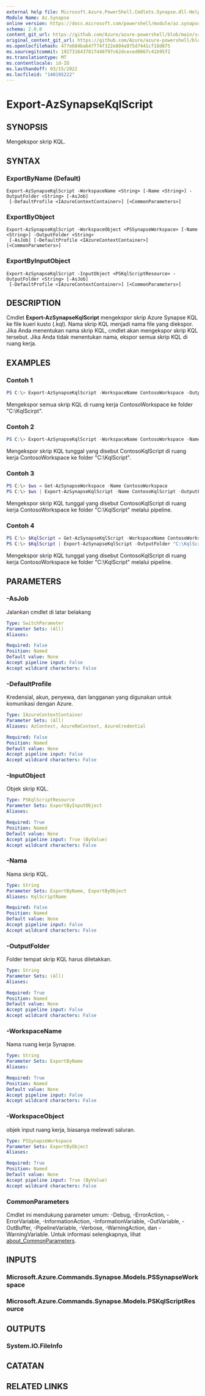 ```yaml
---
external help file: Microsoft.Azure.PowerShell.Cmdlets.Synapse.dll-Help.xml
Module Name: Az.Synapse
online version: https://docs.microsoft.com/powershell/module/az.synapse/export-azsynapsekqlscript
schema: 2.0.0
content_git_url: https://github.com/Azure/azure-powershell/blob/main/src/Synapse/Synapse/help/Export-AzSynapseKqlScript.md
original_content_git_url: https://github.com/Azure/azure-powershell/blob/main/src/Synapse/Synapse/help/Export-AzSynapseKqlScript.md
ms.openlocfilehash: 477e684ba647f74f322e804a975d7441cf18d875
ms.sourcegitcommit: 1927316437817d48f97c62dceced0067c41b95f2
ms.translationtype: MT
ms.contentlocale: id-ID
ms.lasthandoff: 03/15/2022
ms.locfileid: "140195222"
---
```

# Export-AzSynapseKqlScript

## SYNOPSIS
Mengekspor skrip KQL.

## SYNTAX

### ExportByName (Default)
```
Export-AzSynapseKqlScript -WorkspaceName <String> [-Name <String>] -OutputFolder <String> [-AsJob]
 [-DefaultProfile <IAzureContextContainer>] [<CommonParameters>]
```

### ExportByObject
```
Export-AzSynapseKqlScript -WorkspaceObject <PSSynapseWorkspace> [-Name <String>] -OutputFolder <String>
 [-AsJob] [-DefaultProfile <IAzureContextContainer>] [<CommonParameters>]
```

### ExportByInputObject
```
Export-AzSynapseKqlScript -InputObject <PSKqlScriptResource> -OutputFolder <String> [-AsJob]
 [-DefaultProfile <IAzureContextContainer>] [<CommonParameters>]
```

## DESCRIPTION
Cmdlet **Export-AzSynapseKqlScript** mengekspor skrip Azure Synapse KQL ke file kueri kusto (.kql). Nama skrip KQL menjadi nama file yang diekspor. Jika Anda menentukan nama skrip KQL, cmdlet akan mengekspor skrip KQL tersebut. Jika Anda tidak menentukan nama, ekspor semua skrip KQL di ruang kerja.

## EXAMPLES

### Contoh 1
```powershell
PS C:\> Export-AzSynapseKqlScript -WorkspaceName ContosoWorkspace -OutputFolder "C:\KqlScirpt"
```

Mengekspor semua skrip KQL di ruang kerja ContosoWorkspace ke folder "C:\KqlScirpt".

### Contoh 2
```powershell
PS C:\> Export-AzSynapseKqlScript -WorkspaceName ContosoWorkspace -Name ContosoKqlScript -OutputFolder "C:\KqlScript"
```

Mengekspor skrip KQL tunggal yang disebut ContosoKqlScript di ruang kerja ContosoWorkspace ke folder "C:\KqlScript".

### Contoh 3
```powershell
PS C:\> $ws = Get-AzSynapseWorkspace -Name ContosoWorkspace
PS C:\> $ws | Export-AzSynapseKqlScript -Name ContosoKqlScript -OutputFolder "C:\KqlScript"
```

Mengekspor skrip KQL tunggal yang disebut ContosoKqlScript di ruang kerja ContosoWorkspace ke folder "C:\KqlScript" melalui pipeline.

### Contoh 4
```powershell
PS C:\> $KqlScript = Get-AzSynapseKqlScript -WorkspaceName ContosoWorkspace -Name ContosoKqlScript
PS C:\> $KqlScript | Export-AzSynapseKqlScript -OutputFolder "C:\KqlScript"
```

Mengekspor skrip KQL tunggal yang disebut ContosoKqlScript di ruang kerja ContosoWorkspace ke folder "C:\KqlScript" melalui pipeline.

## PARAMETERS

### -AsJob
Jalankan cmdlet di latar belakang

```yaml
Type: SwitchParameter
Parameter Sets: (All)
Aliases:

Required: False
Position: Named
Default value: None
Accept pipeline input: False
Accept wildcard characters: False
```

### -DefaultProfile
Kredensial, akun, penyewa, dan langganan yang digunakan untuk komunikasi dengan Azure.

```yaml
Type: IAzureContextContainer
Parameter Sets: (All)
Aliases: AzContext, AzureRmContext, AzureCredential

Required: False
Position: Named
Default value: None
Accept pipeline input: False
Accept wildcard characters: False
```

### -InputObject
Objek skrip KQL.

```yaml
Type: PSKqlScriptResource
Parameter Sets: ExportByInputObject
Aliases:

Required: True
Position: Named
Default value: None
Accept pipeline input: True (ByValue)
Accept wildcard characters: False
```

### -Nama
Nama skrip KQL.

```yaml
Type: String
Parameter Sets: ExportByName, ExportByObject
Aliases: KqlScriptName

Required: False
Position: Named
Default value: None
Accept pipeline input: False
Accept wildcard characters: False
```

### -OutputFolder
Folder tempat skrip KQL harus diletakkan.

```yaml
Type: String
Parameter Sets: (All)
Aliases:

Required: True
Position: Named
Default value: None
Accept pipeline input: False
Accept wildcard characters: False
```

### -WorkspaceName
Nama ruang kerja Synapse.

```yaml
Type: String
Parameter Sets: ExportByName
Aliases:

Required: True
Position: Named
Default value: None
Accept pipeline input: False
Accept wildcard characters: False
```

### -WorkspaceObject
objek input ruang kerja, biasanya melewati saluran.

```yaml
Type: PSSynapseWorkspace
Parameter Sets: ExportByObject
Aliases:

Required: True
Position: Named
Default value: None
Accept pipeline input: True (ByValue)
Accept wildcard characters: False
```

### CommonParameters
Cmdlet ini mendukung parameter umum: -Debug, -ErrorAction, -ErrorVariable, -InformationAction, -InformationVariable, -OutVariable, -OutBuffer, -PipelineVariable, -Verbose, -WarningAction, dan -WarningVariable. Untuk informasi selengkapnya, lihat [about_CommonParameters](http://go.microsoft.com/fwlink/?LinkID=113216).

## INPUTS

### Microsoft.Azure.Commands.Synapse.Models.PSSynapseWorkspace

### Microsoft.Azure.Commands.Synapse.Models.PSKqlScriptResource

## OUTPUTS

### System.IO.FileInfo

## CATATAN

## RELATED LINKS
